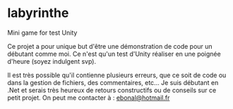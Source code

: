 # labyrinthe
Mini game for test Unity

Ce projet a pour unique but d'être une démonstration de code pour un débutant comme moi.
Ce n'est qu'un test d'Unity réaliser en une poignée d'heure (soyez indulgent svp).

Il est très possible qu'il contienne plusieurs erreurs, que ce soit de code ou dans la gestion de fichiers, des commentaires, etc...
Je suis débutant en .Net et serais très heureux de retours constructifs ou de conseils sur ce petit projet.
On peut me contacter à : ebonal@hotmail.fr
